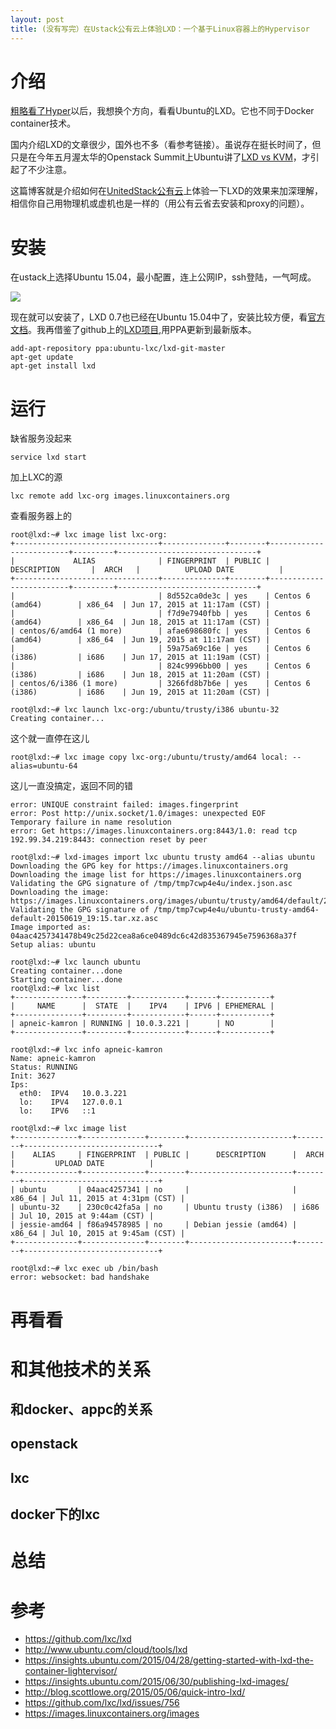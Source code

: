 ```yaml
---
layout: post
title: (没有写完）在Ustack公有云上体验LXD：一个基于Linux容器上的Hypervisor
---
```

# 介绍 #

[粗略看了Hyper](http://www.larrycaiyu.com/2015/07/09/experience-hyper-in-ustack.html)以后，我想换个方向，看看Ubuntu的LXD。它也不同于Docker container技术。

国内介绍LXD的文章很少，国外也不多（看参考链接）。虽说存在挺长时间了，但只是在今年五月渥太华的Openstack Summit上Ubuntu讲了[LXD vs KVM](https://www.openstack.org/summit/vancouver-2015/summit-videos/presentation/lxd-vs-kvm)，才引起了不少注意。

这篇博客就是介绍如何在[UnitedStack公有云][ustack]上体验一下LXD的效果来加深理解，相信你自己用物理机或虚机也是一样的（用公有云省去安装和proxy的问题）。

# 安装 #

在ustack上选择Ubuntu 15.04，最小配置，连上公网IP，ssh登陆，一气呵成。

![](http://www.larrycaiyu.com/images/hyper-1.png)

现在就可以安装了，LXD 0.7也已经在Ubuntu 15.04中了，安装比较方便，看[官方文档](https://insights.ubuntu.com/2015/04/28/getting-started-with-lxd-the-container-lightervisor/)。我再借鉴了github上的[LXD项目](https://github.com/lxc/lxd),用PPA更新到最新版本。

	add-apt-repository ppa:ubuntu-lxc/lxd-git-master 
	apt-get update
	apt-get install lxd
	
# 运行 #

缺省服务没起来

	service lxd start

加上LXC的源

	lxc remote add lxc-org images.linuxcontainers.org

查看服务器上的

	root@lxd:~# lxc image list lxc-org:
	+--------------------------------+--------------+--------+-------------------------+---------+-------------------------------+
	|             ALIAS              | FINGERPRINT  | PUBLIC |       DESCRIPTION       |  ARCH   |          UPLOAD DATE          |
	+--------------------------------+--------------+--------+-------------------------+---------+-------------------------------+
	|                                | 8d552ca0de3c | yes    | Centos 6 (amd64)        | x86_64  | Jun 17, 2015 at 11:17am (CST) |
	|                                | f7d9e7940fbb | yes    | Centos 6 (amd64)        | x86_64  | Jun 18, 2015 at 11:17am (CST) |
	| centos/6/amd64 (1 more)        | afae698680fc | yes    | Centos 6 (amd64)        | x86_64  | Jun 19, 2015 at 11:17am (CST) |
	|                                | 59a75a69c16e | yes    | Centos 6 (i386)         | i686    | Jun 17, 2015 at 11:19am (CST) |
	|                                | 824c9996bb00 | yes    | Centos 6 (i386)         | i686    | Jun 18, 2015 at 11:20am (CST) |
	| centos/6/i386 (1 more)         | 3266fd8b7b6e | yes    | Centos 6 (i386)         | i686    | Jun 19, 2015 at 11:20am (CST) |
	
	root@lxd:~# lxc launch lxc-org:/ubuntu/trusty/i386 ubuntu-32
	Creating container...

这个就一直停在这儿

	root@lxd:~# lxc image copy lxc-org:/ubuntu/trusty/amd64 local: --alias=ubuntu-64

这儿一直没搞定，返回不同的错

	error: UNIQUE constraint failed: images.fingerprint
	error: Post http://unix.socket/1.0/images: unexpected EOF
	Temporary failure in name resolution
	error: Get https://images.linuxcontainers.org:8443/1.0: read tcp 192.99.34.219:8443: connection reset by peer

	root@lxd:~# lxd-images import lxc ubuntu trusty amd64 --alias ubuntu
	Downloading the GPG key for https://images.linuxcontainers.org
	Downloading the image list for https://images.linuxcontainers.org
	Validating the GPG signature of /tmp/tmp7cwp4e4u/index.json.asc
	Downloading the image: https://images.linuxcontainers.org/images/ubuntu/trusty/amd64/default/20150619_19:15/lxd.tar.xz
	Validating the GPG signature of /tmp/tmp7cwp4e4u/ubuntu-trusty-amd64-default-20150619_19:15.tar.xz.asc
	Image imported as: 04aac4257341478b49c25d22cea8a6ce0489dc6c42d835367945e7596368a37f
	Setup alias: ubuntu
		
	root@lxd:~# lxc launch ubuntu
	Creating container...done
	Starting container...done
	root@lxd:~# lxc list
	+---------------+---------+------------+------+-----------+
	|     NAME      |  STATE  |    IPV4    | IPV6 | EPHEMERAL |
	+---------------+---------+------------+------+-----------+
	| apneic-kamron | RUNNING | 10.0.3.221 |      | NO        |
	+---------------+---------+------------+------+-----------+
	
	root@lxd:~# lxc info apneic-kamron
	Name: apneic-kamron
	Status: RUNNING
	Init: 3627
	Ips:
	  eth0:  IPV4   10.0.3.221
	  lo:    IPV4   127.0.0.1
	  lo:    IPV6   ::1

	root@lxd:~# lxc image list
	+--------------+--------------+--------+-----------------------+--------+------------------------------+
	|    ALIAS     | FINGERPRINT  | PUBLIC |      DESCRIPTION      |  ARCH  |         UPLOAD DATE          |
	+--------------+--------------+--------+-----------------------+--------+------------------------------+
	| ubuntu       | 04aac4257341 | no     |                       | x86_64 | Jul 11, 2015 at 4:31pm (CST) |
	| ubuntu-32    | 230c0c42fa5a | no     | Ubuntu trusty (i386)  | i686   | Jul 10, 2015 at 9:44am (CST) |
	| jessie-amd64 | f86a94578985 | no     | Debian jessie (amd64) | x86_64 | Jul 10, 2015 at 9:45am (CST) |
	+--------------+--------------+--------+-----------------------+--------+------------------------------+
	
	root@lxd:~# lxc exec ub /bin/bash
	error: websocket: bad handshake

# 再看看 #

# 和其他技术的关系 # 
## 和docker、appc的关系 ##
## openstack ##
## lxc ##
## docker下的lxc ##


# 总结 #


# 参考 #

* https://github.com/lxc/lxd
* http://www.ubuntu.com/cloud/tools/lxd
* https://insights.ubuntu.com/2015/04/28/getting-started-with-lxd-the-container-lightervisor/
* https://insights.ubuntu.com/2015/06/30/publishing-lxd-images/
* http://blog.scottlowe.org/2015/05/06/quick-intro-lxd/
* https://github.com/lxc/lxd/issues/756
* https://images.linuxcontainers.org/images

[ustack]: https://www.ustack.com